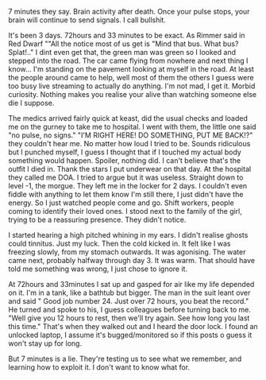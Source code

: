  7 minutes they say. Brain activity after death. Once your pulse stops, your brain will continue to send signals. 
I call bullshit.

It's been 3 days. 72hours and 33 minutes to be exact. As Rimmer said in Red Dwarf ""All the notice most of us get is "Mind that bus. What bus? Splat!.." I dint even get that, the green man was green so I looked and stepped into the road. The car came flying from nowhere and next thing I know... I'm standing on the pavement looking at myself in the road. At least the people around came to help, well most of them the others I guess were too busy live streaming to actually do anything. I'm not mad, I get it. Morbid curiosity. Nothing makes you realise your alive than watching someone else die I suppose. 

  The medics arrived fairly quick at keast, did the usual checks and loaded me on the gurney to take me to hospital. I went with them, the little one said "no pulse, no signs." "I'M RIGHT HERE! DO SOMETHING, PUT ME BACK!?" they couldn't hear me. No matter how loud I tried to be. Sounds ridiculous but I punched myself, I guess I thought that if I touched my actual body something would happen. Spoiler, nothing did. I can't believe that's the outfit I died in. Thank the stars I put underwear on that day.
  At the hospital they called me DOA. I tried to argue but it was useless. Straight down to level -1, the morgue. They left me in the locker for 2 days. I couldn't even fiddle with anything to let them know I'm still there, I just didn't have the energy. So I just watched people come and go. Shift workers, people coming to identify their loved ones. I stood next to the family of the girl, trying to be a reassuring presence. They didn't notice. 

 I started hearing a high pitched whining in my ears. I didn't realise ghosts could tinnitus. Just my luck. Then the cold kicked in. It felt like I was freezing slowly, from my stomach outwards. It was agonising. The water came next, probably halfway through day 3. It was warm. That should have told me something was wrong, I just chose to ignore it. 

 At 72hours and 33minutes I sat up and gasped for air like my life depended on it. I'm in a tank, like a bathtub but bigger. The man in the suit leant over and said
" Good job number 24. Just over 72 hours, you beat the record." He turned and spoke to his, I guess colleagues before turning back to me. "Well give you 12 hours to rest, then we'll try again. See how long you last this time." That's when they walked out and I heard the door lock. I found an unlocked laptop, I assume it's bugged/monitored so if this posts o guess it won't stay up for long.

But 7 minutes is a lie. They're testing us to see what we remember, and learning how to exploit it. I don't want to know what for.